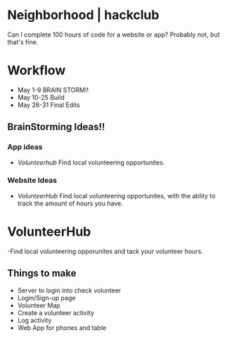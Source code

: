 # Neighborhood | hackclub
Can I complete 100 hours of code for a website or app? Probably not, but that's fine.

# Workflow
- May 1-9 BRAIN STORM!!
- May 10-25 Build
- May 26-31 Final Edits

## BrainStorming Ideas!!
### App ideas
- *Volunteerhub* Find local volunteering opportunites.
### Website Ideas
- *VolunteerHub* Find local volunteering opportunites, with the ablity to track the amount of hours you have. 


# VolunteerHub
-Find local volunteering opporunites and tack your volunteer hours. 

## Things to make
- Server to login into check volunteer
- Login/Sign-up page
- Volunteer Map
- Create a volunteer activity
- Log activity
- Web App for phones and table